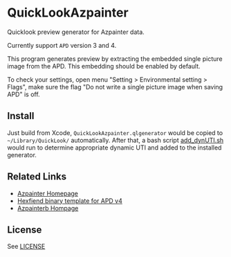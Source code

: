 # QuickLookAzpainter

Quicklook preview generator for Azpainter data.

Currently support `APD` version 3 and 4.

This program generates preview by extracting the embedded single picture image from the APD. This embedding should be enabled by default. 

To check your settings, open menu "Setting > Environmental setting > Flags", make sure the flag "Do not write a single picture image when saving APD" is off.

## Install

Just build from Xcode, `QuickLookAzpainter.qlgenerator` would be copied to `~/Library/QuickLook/` automatically. After that, a bash script [add_dynUTI.sh](./add_dynUTI.sh) would run to determine appropriate dynamic UTI and added to the installed generator.

## Related Links

- [Azpainter Homepage](http://azsky2.html.xdomain.jp/soft/azpainter.html)
- [Hexfiend binary template for APD v4](https://github.com/lincerely/HexFiend_templates/blob/master/APDv4.tcl)
- [Azpainterb Hompage](http://azsky2.html.xdomain.jp/soft/azpainterb.html)

## License

See [LICENSE](./LICENSE)
